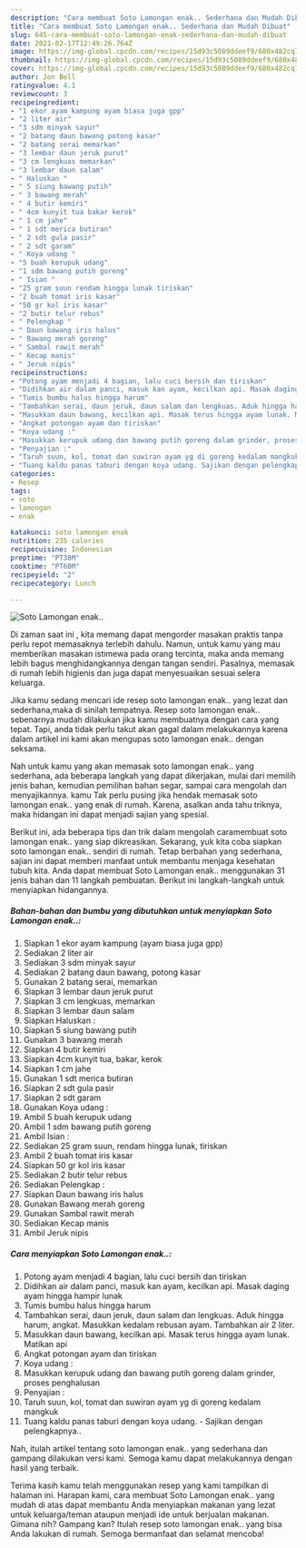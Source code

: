 ```yaml
---
description: "Cara membuat Soto Lamongan enak.. Sederhana dan Mudah Dibuat"
title: "Cara membuat Soto Lamongan enak.. Sederhana dan Mudah Dibuat"
slug: 645-cara-membuat-soto-lamongan-enak-sederhana-dan-mudah-dibuat
date: 2021-02-17T12:49:26.764Z
image: https://img-global.cpcdn.com/recipes/15d93c5089ddeef9/680x482cq70/soto-lamongan-enak-foto-resep-utama.jpg
thumbnail: https://img-global.cpcdn.com/recipes/15d93c5089ddeef9/680x482cq70/soto-lamongan-enak-foto-resep-utama.jpg
cover: https://img-global.cpcdn.com/recipes/15d93c5089ddeef9/680x482cq70/soto-lamongan-enak-foto-resep-utama.jpg
author: Jon Bell
ratingvalue: 4.1
reviewcount: 3
recipeingredient:
- "1 ekor ayam kampung ayam biasa juga gpp"
- "2 liter air"
- "3 sdm minyak sayur"
- "2 batang daun bawang potong kasar"
- "2 batang serai memarkan"
- "3 lembar daun jeruk purut"
- "3 cm lengkuas memarkan"
- "3 lembar daun salam"
- " Haluskan "
- " 5 siung bawang putih"
- " 3 bawang merah"
- " 4 butir kemiri"
- " 4cm kunyit tua bakar kerok"
- " 1 cm jahe"
- " 1 sdt merica butiran"
- " 2 sdt gula pasir"
- " 2 sdt garam"
- " Koya udang "
- "5 buah kerupuk udang"
- "1 sdm bawang putih goreng"
- " Isian "
- "25 gram suun rendam hingga lunak tiriskan"
- "2 buah tomat iris kasar"
- "50 gr kol iris kasar"
- "2 butir telur rebus"
- " Pelengkap "
- " Daun bawang iris halus"
- " Bawang merah goreng"
- " Sambal rawit merah"
- " Kecap manis"
- " Jeruk nipis"
recipeinstructions:
- "Potong ayam menjadi 4 bagian, lalu cuci bersih dan tiriskan"
- "Didihkan air dalam panci, masuk kan ayam, kecilkan api. Masak daging ayam hingga hampir lunak"
- "Tumis bumbu halus hingga harum"
- "Tambahkan serai, daun jeruk, daun salam dan lengkuas. Aduk hingga harum, angkat. Masukkan kedalam rebusan ayam. Tambahkan air 2 liter."
- "Masukkan daun bawang, kecilkan api. Masak terus hingga ayam lunak. Matikan api"
- "Angkat potongan ayam dan tiriskan"
- "Koya udang :"
- "Masukkan kerupuk udang dan bawang putih goreng dalam grinder, proses penghalusan"
- "Penyajian :"
- "Taruh suun, kol, tomat dan suwiran ayam yg di goreng kedalam mangkuk"
- "Tuang kaldu panas taburi dengan koya udang. Sajikan dengan pelengkapnya.."
categories:
- Resep
tags:
- soto
- lamongan
- enak

katakunci: soto lamongan enak 
nutrition: 235 calories
recipecuisine: Indonesian
preptime: "PT38M"
cooktime: "PT60M"
recipeyield: "2"
recipecategory: Lunch

---
```



![Soto Lamongan enak..](https://img-global.cpcdn.com/recipes/15d93c5089ddeef9/680x482cq70/soto-lamongan-enak-foto-resep-utama.jpg)

Di zaman  saat ini , kita memang dapat mengorder masakan praktis tanpa perlu repot memasaknya terlebih dahulu. Namun, untuk kamu yang mau memberikan masakan istimewa pada orang tercinta, maka anda memang lebih bagus menghidangkannya dengan tangan sendiri. Pasalnya, memasak di rumah lebih higienis dan juga dapat menyesuaikan sesuai selera keluarga.

Jika kamu sedang mencari ide resep soto lamongan enak.. yang lezat dan sederhana,maka di sinilah tempatnya. Resep soto lamongan enak..  sebenarnya mudah dilakukan jika kamu membuatnya dengan cara yang tepat. Tapi, anda tidak perlu takut akan gagal dalam melakukannya 
karena dalam artikel ini kami akan mengupas soto lamongan enak.. dengan seksama.  



Nah untuk kamu yang akan memasak soto lamongan enak.. yang sederhana, ada beberapa langkah yang dapat dikerjakan, mulai dari memilih jenis bahan, kemudian pemilihan bahan segar, sampai cara mengolah dan menyajikannya. kamu Tak perlu pusing jika hendak memasak soto lamongan enak.. yang enak di rumah. Karena, asalkan anda  tahu triknya, maka hidangan ini dapat menjadi sajian yang spesial.

Berikut ini, ada beberapa tips dan trik dalam mengolah caramembuat soto lamongan enak.. yang siap dikreasikan. Sekarang, yuk kita coba siapkan soto lamongan enak.. sendiri di rumah. Tetap berbahan yang sederhana, sajian ini dapat memberi manfaat untuk membantu menjaga kesehatan tubuh kita. Anda dapat membuat Soto Lamongan enak.. menggunakan 31 jenis bahan dan 11 langkah pembuatan. Berikut ini langkah-langkah untuk menyiapkan hidangannya.

<!--inarticleads1-->

##### Bahan-bahan dan bumbu yang dibutuhkan untuk menyiapkan Soto Lamongan enak..:

1. Siapkan 1 ekor ayam kampung (ayam biasa juga gpp)
1. Sediakan 2 liter air
1. Sediakan 3 sdm minyak sayur
1. Sediakan 2 batang daun bawang, potong kasar
1. Gunakan 2 batang serai, memarkan
1. Siapkan 3 lembar daun jeruk purut
1. Siapkan 3 cm lengkuas, memarkan
1. Siapkan 3 lembar daun salam
1. Siapkan  Haluskan :
1. Siapkan  5 siung bawang putih
1. Gunakan  3 bawang merah
1. Siapkan  4 butir kemiri
1. Siapkan  4cm kunyit tua, bakar, kerok
1. Siapkan  1 cm jahe
1. Gunakan  1 sdt merica butiran
1. Siapkan  2 sdt gula pasir
1. Siapkan  2 sdt garam
1. Gunakan  Koya udang :
1. Ambil 5 buah kerupuk udang
1. Ambil 1 sdm bawang putih goreng
1. Ambil  Isian :
1. Sediakan 25 gram suun, rendam hingga lunak, tiriskan
1. Ambil 2 buah tomat iris kasar
1. Siapkan 50 gr kol iris kasar
1. Sediakan 2 butir telur rebus
1. Sediakan  Pelengkap :
1. Siapkan  Daun bawang iris halus
1. Gunakan  Bawang merah goreng
1. Gunakan  Sambal rawit merah
1. Sediakan  Kecap manis
1. Ambil  Jeruk nipis




<!--inarticleads2-->

##### Cara menyiapkan Soto Lamongan enak..:

1. Potong ayam menjadi 4 bagian, lalu cuci bersih dan tiriskan
1. Didihkan air dalam panci, masuk kan ayam, kecilkan api. Masak daging ayam hingga hampir lunak
1. Tumis bumbu halus hingga harum
1. Tambahkan serai, daun jeruk, daun salam dan lengkuas. Aduk hingga harum, angkat. Masukkan kedalam rebusan ayam. Tambahkan air 2 liter.
1. Masukkan daun bawang, kecilkan api. Masak terus hingga ayam lunak. Matikan api
1. Angkat potongan ayam dan tiriskan
1. Koya udang :
1. Masukkan kerupuk udang dan bawang putih goreng dalam grinder, proses penghalusan
1. Penyajian :
1. Taruh suun, kol, tomat dan suwiran ayam yg di goreng kedalam mangkuk
1. Tuang kaldu panas taburi dengan koya udang. - Sajikan dengan pelengkapnya..




Nah, itulah artikel tentang  soto lamongan enak..  yang sederhana dan gampang dilakukan versi kami. Semoga kamu dapat melakukannya dengan hasil yang terbaik. 

Terima kasih kamu telah menggunakan resep yang kami tampilkan di halaman ini. Harapan kami, cara membuat  Soto Lamongan enak.. yang mudah di atas dapat membantu Anda menyiapkan makanan yang lezat untuk keluarga/teman ataupun menjadi ide untuk berjualan makanan. Gimana nih? Gampang kan? Itulah resep soto lamongan enak.. yang bisa Anda lakukan di rumah. Semoga bermanfaat dan selamat mencoba!

